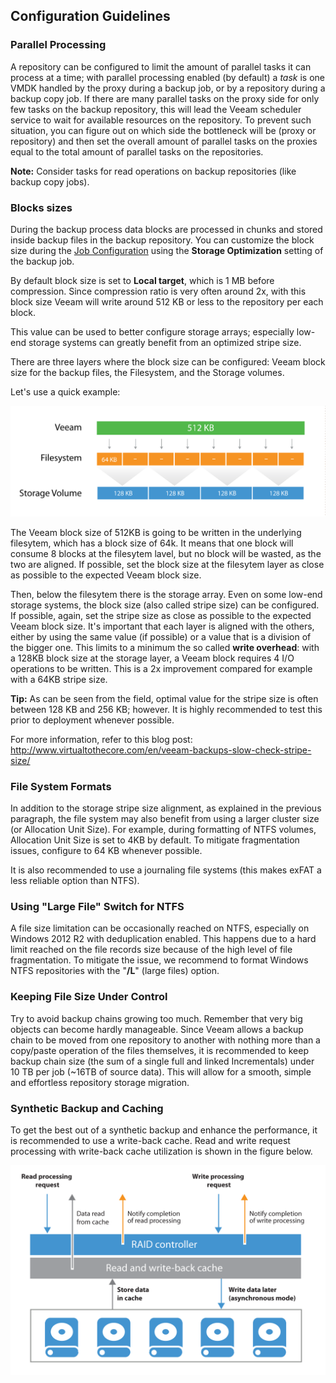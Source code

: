 <!--- This was last Changed 03-05-17 by PS --->
## Configuration Guidelines

### Parallel Processing
A repository can be configured to limit the amount of parallel tasks it can process at a time; with parallel processing enabled (by default) a *task* is one VMDK handled by the proxy during a backup job, or by a repository during a backup copy job. If there are many parallel tasks on the proxy side for only few tasks on the backup repository, this will lead the Veeam scheduler service to wait for available resources on the repository. To prevent such situation, you can figure out on which side the bottleneck will be (proxy or repository) and then set the overall amount of parallel tasks on the proxies equal to the total amount of parallel tasks on the repositories.

**Note:** Consider tasks for read operations on backup repositories (like backup copy jobs).

### Blocks sizes

During the backup process data blocks are processed in chunks and stored inside backup files in the backup repository. You can customize the block size during the [Job Configuration](../job_configuration/deduplication_and_compression.html#deduplication) using the **Storage Optimization** setting of the backup job.

By default block size is set to **Local target**, which is 1 MB before compression. Since compression ratio is very often around 2x, with this block size Veeam will write around 512 KB or less to the repository per each block.

This value can be used to better configure storage arrays; especially low-end storage systems can greatly benefit from an optimized stripe size.

There are three layers where the block size can be configured: Veeam block size for the backup files, the Filesystem, and the Storage volumes.

Let's use a quick example:

![Layers of block sizes](block-sizes-layers.png)

The Veeam block size of 512KB is going to be written in the underlying filesytem, which has a block size of 64k. It means that one block will consume 8 blocks at the filesytem lavel, but no block will be wasted, as the two are aligned. If possible, set the block size at the filesytem layer as close as possible to the expected Veeam block size.

Then, below the filesytem there is the storage array. Even on some low-end storage systems, the block size (also called stripe size) can be configured. If possible, again, set the stripe size as close as possible to the expected Veeam block size. It's important that each layer is aligned with the others, either by using the same value (if possible) or a value that is a division of the bigger one. This limits to a minimum the so called **write overhead**: with a 128KB block size at the storage layer, a Veeam block requires 4 I/O operations to be written. This is a 2x improvement compared for example with a 64KB stripe size.

**Tip:** As can be seen from the field, optimal value for the stripe size is often between 128 KB and 256 KB; however. It is highly recommended to test this prior to deployment whenever possible.

For more information, refer to this blog post: <http://www.virtualtothecore.com/en/veeam-backups-slow-check-stripe-size/>

### File System Formats
In addition to the storage stripe size alignment, as explained in the previous paragraph, the file system may also benefit from using a larger cluster size (or Allocation Unit Size). For example, during formatting of NTFS volumes, Allocation Unit Size is set to 4KB by default. To mitigate fragmentation issues, configure to 64 KB whenever possible.

It is also recommended to use a journaling file systems (this makes exFAT a less reliable option than NTFS).

### Using "Large File" Switch for NTFS
A file size limitation can be occasionally reached on NTFS, especially on Windows 2012 R2 with deduplication enabled. This happens due to a hard limit reached on the file records size because of the  high level of file fragmentation. To mitigate the issue, we recommend to format Windows NTFS repositories with the "**/L**" (large files) option.

### Keeping File Size Under Control
Try to avoid backup chains growing too much. Remember that very big objects can become hardly manageable. Since Veeam allows a backup chain to be moved from one repository to another with nothing more than a copy/paste operation of the files themselves, it is recommended to keep backup chain size (the sum of a single full and linked Incrementals) under 10 TB per job (\~16TB of source data). This will allow for a smooth, simple and effortless repository storage migration.

### Synthetic Backup and Caching

To get the best out of a synthetic backup and enhance the performance, it is recommended to use a write-back cache. Read and write request processing with write-back cache utilization is shown in the figure below.

![](../media/image13.png)
